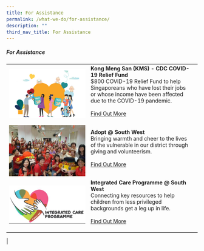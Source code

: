 ```yaml
---
title: For Assistance
permalink: /what-we-do/for-assistance/
description: ""
third_nav_title: For Assistance
---
```

##### For Assistance



| ||  |
| -------- | -------- | -------- |
| ![KMS](/images/What%20We%20Do/For%20Assistant/KMS%20%20%20CDC%20COVID%2019%20Relief%20Fund/thumbnail---huggies-diaper-bank-@-south-west.jpg)    |   **Kong Meng San (KMS) - CDC COVID-19 Relief Fund**<br> $800 COVID-19 Relief Fund to help Singaporeans who have lost their jobs or whose income have been affected due to the COVID-19 pandemic. <br><br> [Find Out More](/what-we-do/For-Assistance/kms)<br><br>|      |
| ![adopt](/images/What%20We%20Do/For%20Assistant/Adopt%20@%20South%20West/For%20Assistance%20-%20Adopt%20@%20SW%20-%20coca%20cola%20photo.jpg)     |   **Adopt @ South West**<br> Bringing warmth and cheer to the lives of the vulnerable in our district through giving and volunteerism.<br><br> [Find Out More](/what-we-do/For-Assistance/Adopt)<br><br> |      |
|![ICP](/images/What%20We%20Do/For%20Assistant/Integrated%20Care%20Prog%20(ICP)@SW/Integrated%20Care%20Programme%20(ICP)%20@%20South%20West%20P5.jpg)| **Integrated Care Programme @ South West**<br> Connecting key resources to help children from less privileged backgrounds get a leg up in life. <br><br> [Find Out More](/what-we-do/for-assistance/icp)<br><br> |
|